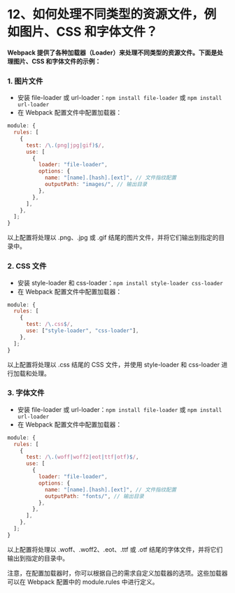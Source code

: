 # 12、如何处理不同类型的资源文件，例如图片、CSS 和字体文件？

**Webpack 提供了各种加载器（Loader）来处理不同类型的资源文件。下面是处理图片、CSS 和字体文件的示例：**

### 1. 图片文件

- 安装 file-loader 或 url-loader：`npm install file-loader` 或 `npm install url-loader`
- 在 Webpack 配置文件中配置加载器：

```javascript
module: {
  rules: [
    {
      test: /\.(png|jpg|gif)$/,
      use: [
        {
          loader: "file-loader",
          options: {
            name: "[name].[hash].[ext]", // 文件指纹配置
            outputPath: "images/", // 输出目录
          },
        },
      ],
    },
  ];
}
```

以上配置将处理以 .png、.jpg 或 .gif 结尾的图片文件，并将它们输出到指定的目录中。

### 2. CSS 文件

- 安装 style-loader 和 css-loader：`npm install style-loader css-loader`
- 在 Webpack 配置文件中配置加载器：

```javascript
module: {
  rules: [
    {
      test: /\.css$/,
      use: ["style-loader", "css-loader"],
    },
  ];
}
```

以上配置将处理以 .css 结尾的 CSS 文件，并使用 style-loader 和 css-loader 进行加载和处理。

### 3. 字体文件

- 安装 file-loader 或 url-loader：`npm install file-loader` 或 `npm install url-loader`
- 在 Webpack 配置文件中配置加载器：

```javascript
module: {
  rules: [
    {
      test: /\.(woff|woff2|eot|ttf|otf)$/,
      use: [
        {
          loader: "file-loader",
          options: {
            name: "[name].[hash].[ext]", // 文件指纹配置
            outputPath: "fonts/", // 输出目录
          },
        },
      ],
    },
  ];
}
```

以上配置将处理以 .woff、.woff2、.eot、.ttf 或 .otf 结尾的字体文件，并将它们输出到指定的目录中。

注意，在配置加载器时，你可以根据自己的需求自定义加载器的选项。这些加载器可以在 Webpack 配置中的 module.rules 中进行定义。
